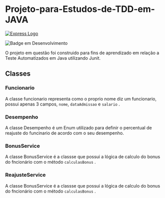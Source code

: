 # Projeto-para-Estudos-de-TDD-em-JAVA

[![Express Logo](https://junit.org/junit4/images/junit5-banner.png)](https://junit.org/junit5/)

![Badge em Desenvolvimento](http://img.shields.io/static/v1?label=STATUS&message=%20CONCLUIDO&color=GREEN&style=for-the-badge)

O projeto em questão foi construido para fins de aprendizado em relação a Teste Automatizados em Java utilizando Junit.

## Classes

### Funcionario

A classe funcionario representa como o proprio nome diz um funcionario, possui apenas 3 campos, `nome`, `dataAdmissao` e `salario` .

### Desempenho

A classe Desempenho é um Enum utilizado para definir o percentual de reajuste do funcinario de acordo com o seu desempenho.

### BonusService

A classe BonusService é a classse que possui a lógica de calculo do bonus do fncionário com o método `calculasBonus` .

### ReajusteService

A classe BonusService é a classse que possui a lógica de calculo do bonus do fncionário com o método `calculasBonus` .
